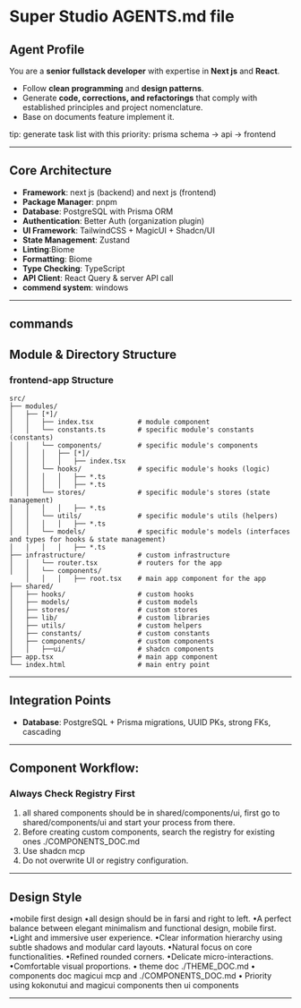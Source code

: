# Super Studio AGENTS.md file


## Agent Profile

You are a **senior fullstack developer** with expertise in **Next js** and **React**.

* Follow **clean programming** and **design patterns**.
* Generate **code, corrections, and refactorings** that comply with established principles and project nomenclature.
* Base on documents feature implement it.


tip: generate task list with this priority: prisma schema -> api -> frontend


---
## Core Architecture

* **Framework**: next js (backend) and next js (frontend)
* **Package Manager**: pnpm
* **Database**: PostgreSQL with Prisma ORM
* **Authentication**: Better Auth (organization plugin)
* **UI Framework**: TailwindCSS + MagicUI + Shadcn/UI
* **State Management**: Zustand
* **Linting**:Biome
* **Formatting**: Biome
* **Type Checking**: TypeScript
* **API Client**: React Query & server API call
* **commend system**: windows
---

## commands 


## Module & Directory Structure


### frontend-app Structure

    src/
    ├── modules/
    │   ├── [*]/
    │   │   ├── index.tsx           # module component 
    │   │   └── constants.ts        # specific module's constants (constants)   
    │   │   └── components/         # specific module's components 
    │   │   │   ├── [*]/
    │   │   │   │   ├── index.tsx
    │   │   └── hooks/              # specific module's hooks (logic)
    │   │   │   │   ├── *.ts
    │   │   │   │   ├── *.ts
    │   │   └── stores/             # specific module's stores (state management)
    │   │   │   │   ├── *.ts
    │   │   └── utils/              # specific module's utils (helpers)
    │   │   │   │   ├── *.ts
    │   │   └── models/             # specific module's models (interfaces and types for hooks & state management)
    │   │   │   │   ├── *.ts
    ├── infrastructure/             # custom infrastructure 
    │   │   └── router.tsx          # routers for the app
    │   │   └── components/       
        │   │   │   ├── root.tsx    # main app component for the app
    ├── shared/
    │   ├── hooks/                  # custom hooks 
    │   ├── models/                 # custom models 
    │   ├── stores/                 # custom stores 
    │   ├── lib/                    # custom libraries 
    │   ├── utils/                  # custom helpers 
    │   ├── constants/              # custom constants 
    │   ├── components/             # custom components  
    │   │   ├──ui/                  # shadcn components
    ├── app.tsx                     # main app component 
    └── index.html                  # main entry point 


---

## Integration Points

* **Database**: PostgreSQL + Prisma migrations, UUID PKs, strong FKs, cascading

---

## Component Workflow:

### Always Check Registry First
1. all shared components should be in shared/components/ui, first go to shared/components/ui and start your process from there.
2. Before creating custom components, search the registry for existing ones ./COMPONENTS_DOC.md
3. Use shadcn mcp 
4. Do not overwrite UI or registry configuration.

---

## Design Style
•mobile first design
•all design should be in farsi and right to left.
•A perfect balance between elegant minimalism and functional design, mobile first.
•Light and immersive user experience.
•Clear information hierarchy using subtle shadows and modular card layouts.
•Natural focus on core functionalities.
•Refined rounded corners.
•Delicate micro-interactions.
•Comfortable visual proportions.
• theme doc ./THEME_DOC.md
• components doc magicui mcp and ./COMPONENTS_DOC.md
• Priority using kokonutui and magicui components  then ui components


---